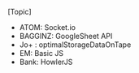 [Topic]
- ATOM: Socket.io
- BAGGINZ: GoogleSheet API
- Jo+ : optimalStorageDataOnTape
- EM: Basic JS
- Bank: HowlerJS 
